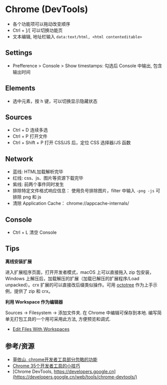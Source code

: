 # Chrome (DevTools)

- 各个功能项可以拖动改变顺序
- Ctrl + ]/[ 可以切换功能页
- 文本编辑, 地址栏输入 `data:text/html, <html contenteditable>`

## Settings

- Prefference > Console > Show timestamps: 勾选后 Console 中输出, 包含输出时间

## Elements

- 选中元素，按 h 键，可以切换显示隐藏状态

## Sources

- Ctrl + D 连续多选
- Ctrl + P 打开文件
- Ctrl + Shift + P 打开 CSS/JS 后，定位 CSS 选择器/JS 函数

## Network

- 蓝线: HTML加载解析完毕
- 红线: css、js、图片等资源下载完毕
- 紫线: 前两个事件同时发生
- 排除特定文件格式响应信息： 使用负号排除图片，filter 中输入 `-png -js` 可排除 png 和 js
- 清除 Application Cache： chrome://appcache-internals/

## Console

- Ctrl + L 清空 Console

## Tips

**离线安装扩展**

进入扩展程序页面，打开开发者模式，macOS 上可以直接拖入 zip 包安装，Windows 上解压后，加载解压的扩展（加载已解压的扩展程序/Load unpacked）。crx 扩展的可以直接改后缀类似操作。可用 [octotree](https://github.com/buunguyen/octotree) 作为上手示例，提供了 zip 和 crx。

**利用 Workspace 作为编辑器**

Sources -> Filesystem -> 添加文件夹. 在 Chrome 中编辑可保存到本地. 编写简单无打包工具的一个用可采用此方法, 方便预览和调式.

- [Edit Files With Workspaces](https://developers.google.com/web/tools/chrome-devtools/workspaces/)

## 参考/资源

- [草依山, chrome开发者工具部分忽略的功能](http://jser.me/2015/08/25/chrome%E5%BC%80%E5%8F%91%E8%80%85%E5%B7%A5%E5%85%B7%E9%83%A8%E5%88%86%E5%BF%BD%E7%95%A5%E7%9A%84%E5%8A%9F%E8%83%BD.html)
- [Chrome 35个开发者工具的小技巧](http://www.w3cplus.com/tools/dev-tips.html)
- [Chrome DevTools, https://developers.google.cn](https://developers.google.cn/web/tools/chrome-devtools/)
